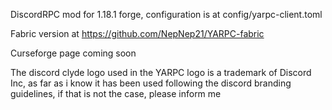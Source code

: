 DiscordRPC mod for 1.18.1 forge, configuration is at config/yarpc-client.toml  

Fabric version at https://github.com/NepNep21/YARPC-fabric  

Curseforge page coming soon  

The discord clyde logo used in the YARPC logo is a trademark of Discord Inc, as far as i know it has been used following the discord branding guidelines, if that is not the case, please inform me